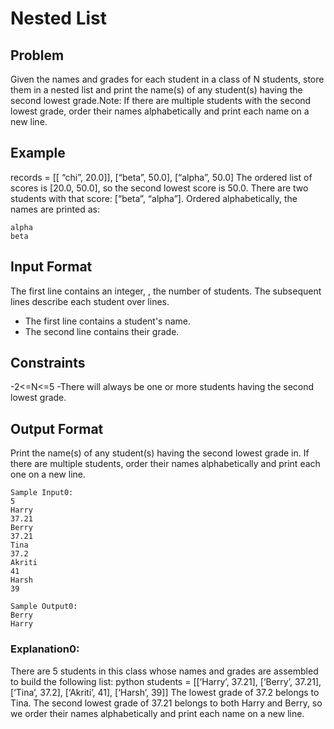 # Nested List

## Problem
Given the names and grades for each student in a class of N students, store them in a nested list and print the name(s) of any student(s) having the second lowest grade.Note: If there are multiple students with the second lowest grade, order their names alphabetically and print each name on a new line.

## Example
records  = [[ “chi”, 20.0]], [“beta”, 50.0], [“alpha”, 50.0]
The ordered list of scores is [20.0, 50.0], so the second lowest score is 50.0. There are two students with that score: [“beta”, “alpha”]. Ordered alphabetically, the names are printed as:

```
alpha
beta
```
## Input Format
The first line contains an integer, , the number of students.
The  subsequent lines describe each student over  lines.
- The first line contains a student's name.
- The second line contains their grade.

## Constraints
-2<=N<=5
-There will always be one or more students having the second lowest grade.

## Output Format
Print the name(s) of any student(s) having the second lowest grade in. If there are multiple students, order their names alphabetically and print each one on a new line.

```
Sample Input0:
5
Harry
37.21
Berry
37.21
Tina
37.2
Akriti
41
Harsh
39
```
```
Sample Output0:
Berry
Harry
```
### Explanation0:
There are 5 students in this class whose names and grades are assembled to build the following list:
python students = [[‘Harry’, 37.21], [‘Berry’, 37.21], [‘Tina’, 37.2], [‘Akriti’, 41], [‘Harsh’, 39]]
The lowest grade of 37.2 belongs to Tina. The second lowest grade of 37.21 belongs to both Harry and Berry, so we order their names alphabetically and print each name on a new line.







